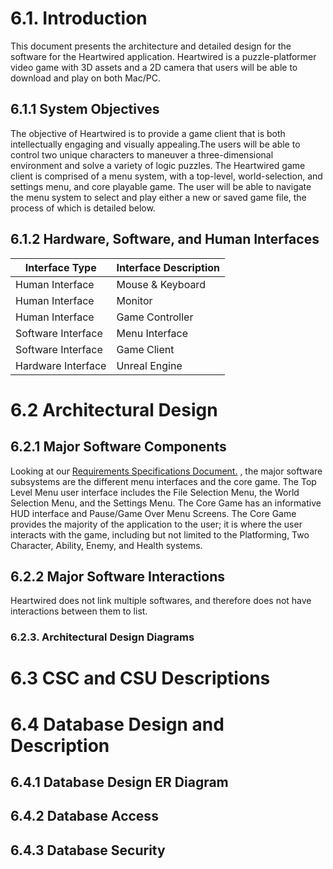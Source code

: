 # 6.1. Introduction

This document presents the architecture and detailed design for the software for the Heartwired application. Heartwired is a puzzle-platformer video game with 3D assets and a 2D camera that users will be able to download and play on both Mac/PC. 

## 6.1.1     System Objectives

The objective of Heartwired is to provide a game client that is both intellectually engaging and visually appealing.The users will be able to control two unique characters to maneuver a three-dimensional environment and solve a variety of logic puzzles. The Heartwired game client is comprised of a menu system, with a top-level, world-selection, and settings menu, and core playable game. The user will be able to navigate the menu system to select and play either a new or saved game file, the process of which is detailed below.

## 6.1.2     Hardware, Software, and Human Interfaces

| Interface Type  | Interface Description | 
|---|---|
| Human Interface | Mouse & Keyboard  | 
| Human Interface | Monitor | 
| Human Interface | Game Controller | 
| Software Interface | Menu Interface | 
| Software Interface | Game Client | 
| Hardware Interface | Unreal Engine | 

# 6.2 Architectural Design 

## 6.2.1     Major Software Components

Looking at our [Requirements Specifications Document.](requirements-specifications.md) , the major software subsystems are the different menu interfaces and the core game. The Top Level Menu user interface includes the File Selection Menu, the World Selection Menu, and the Settings Menu. The Core Game has an informative HUD interface and Pause/Game Over Menu Screens. The Core Game provides the majority of the application to the user; it is where the user interacts with the game, including but not limited to the Platforming, Two Character, Ability, Enemy, and Health systems. 

## 6.2.2 Major Software Interactions

Heartwired does not link multiple softwares, and therefore does not have interactions between them to list.

### 6.2.3. Architectural Design Diagrams 

# 6.3 CSC and CSU Descriptions

# 6.4 Database Design and Description

## 6.4.1     Database Design ER Diagram
## 6.4.2     Database Access
## 6.4.3     Database Security

